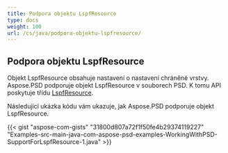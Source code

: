 ```yaml
---
title: Podpora objektu LspfResource
type: docs
weight: 100
url: /cs/java/podpora-objektu-lspfresource/
---
```


## **Podpora objektu LspfResource**
Objekt LspfResource obsahuje nastavení o nastavení chráněné vrstvy. Aspose.PSD podporuje objekt LspfResource v souborech PSD. K tomu API poskytuje třídu [LspfResource](https://reference.aspose.com/java/psd/com.aspose.psd.fileformats.psd.layers.layerresources/LspfResource).

Následující ukázka kódu vám ukazuje, jak Aspose.PSD podporuje objekt LspfResource.

{{< gist "aspose-com-gists" "31800d807a72f1f50fe4b29374119227" "Examples-src-main-java-com-aspose-psd-examples-WorkingWithPSD-SupportForLspfResource-1.java" >}}
